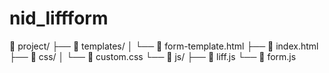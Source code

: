 # nid_liffform

📁 project/
├── 📁 templates/
│   └── 📄 form-template.html
├── 📄 index.html
├── 📁 css/
│   └── 📄 custom.css
└── 📁 js/
    ├── 📄 liff.js
    └── 📄 form.js
